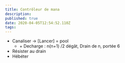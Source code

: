 ```yaml
---
title: Contrôleur de mana
description: 
published: true
date: 2020-04-05T12:54:52.110Z
tags: 
---
```


- Canaliser -> [Lancer] = pool
    - \+ Decharge : n(n+1) /2 dégât, Drain de n,  portée 6
- Résister au drain
- Hébéter